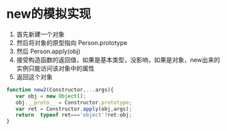 # new的模拟实现

1. 首先新建一个对象
2. 然后将对象的原型指向 Person.prototype
3. 然后 Person.apply(obj)
4. 接受构造函数的返回值，如果是基本类型，没影响，如果是对象，new出来的实例只能访问该对象中的属性
5. 返回这个对象

```js
function new2(Constructor,...args){
   var obj = new Object();
   obj.__proto__ = Constructor.prototype;
   var ret = Constructor.apply(obj,args);
   return  typeof ret==='object'?ret:obj;
}
```



